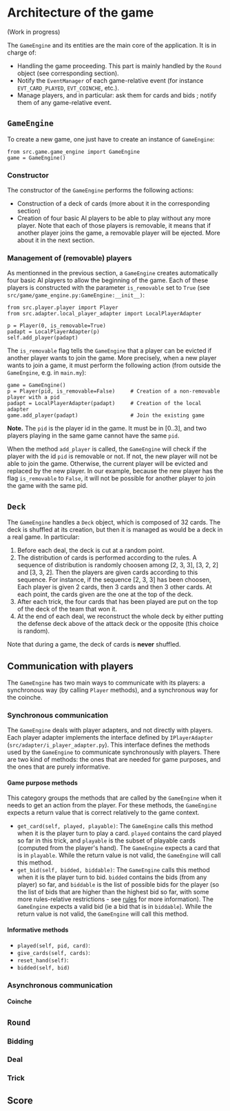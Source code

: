 # Architecture of the game

(Work in progress)

The `GameEngine` and its entities are the main core of the application. It is 
in charge of:

* Handling the game proceeding. This part is mainly handled by the `Round` object (see 
corresponding section).
* Notify the `EventManager` of each game-relative event (for instance `EVT_CARD_PLAYED`, 
`EVT_COINCHE`, etc.).
* Manage players, and in particular: ask them for cards and bids ; notify them of any
game-relative event.

## `GameEngine`

To create a new game, one just have to create an instance of `GameEngine`:
```
from src.game.game_engine import GameEngine
game = GameEngine()
```

### Constructor

The constructor of the `GameEngine` performs the following actions:

* Construction of a deck of cards (more about it in the corresponding section)
* Creation of four basic AI players to be able to play without any more player. Note that
each of those players is removable, it means that if another player joins the game, 
a removable player will be ejected. More about it in the next section.

### Management of (removable) players
As mentionned in the previous section, a `GameEngine` creates automatically four basic 
AI players to allow the beginning of the game. Each of these players is constructed with
the parameter `is_removable` set to `True` (see `src/game/game_engine.py:GameEngine:__init__)`:

```
from src.player.player import Player
from src.adapter.local_player_adapter import LocalPlayerAdapter

p = Player(0, is_removable=True)
padapt = LocalPlayerAdapter(p)
self.add_player(padapt)
```

The `is_removable` flag tells the `GameEngine` that a player can be evicted if another
player wants to join the game. More precisely, when a new player wants to join a game, 
it must perform the following action (from outside the `GameEngine`, e.g. in `main.my`):

```
game = GameEngine()
p = Player(pid, is_removable=False)     # Creation of a non-removable player with a pid
padapt = LocalPlayerAdapter(padapt)     # Creation of the local adapter
game.add_player(padapt)                 # Join the existing game
```

**Note.** The `pid` is the player id in the game. It must be in [0..3], and two 
players playing in the same game cannot have the same `pid`.

When the method `add_player` is called, the `GameEngine` will check if the 
player with the id `pid` is removable or not. If not, the new player will not
be able to join the game. Otherwise, the current player will be evicted and replaced
by the new player. In our example, because the new player has the flag `is_removable` 
to `False`, it will not be possible for another player to join the game with 
the same pid.


## `Deck`
The `GameEngine` handles a `Deck` object, which is composed of 32 cards. The deck is 
shuffled at its creation, but then it is managed as would be a deck in a real game.
In particular:

1. Before each deal, the deck is cut at a random point.
1. The distribution of cards is performed according to the rules. A sequence 
of distribution is randomly choosen among [2, 3, 3], [3, 2, 2] and [3, 3, 2].
Then the players are given cards according to this sequence. For instance, if
the sequence [2, 3, 3] has been choosen, Each player is given 2 cards, then 3 cards
and then 3 other cards. At each point, the cards given are the one at the top of the deck. 
1. After each trick, the four cards that has been played are put on the top of the
deck of the team that won it.
1. At the end of each deal, we reconstruct the whole deck by either putting the defense
deck above of the attack deck or the opposite (this choice is random).

Note that during a game, the deck of cards is **never** shuffled.


## Communication with players

The `GameEngine` has two main ways to communicate with its players: a synchronous
way (by calling `Player` methods), and a synchronous way for the coinche.

### Synchronous communication

The `GameEngine` deals with player adapters, and not directly with players.
Each player adapter implements the interface defined by `IPlayerAdapter` 
(`src/adapter/i_player_adapter.py`). This interface defines the methods 
used by the `GameEngine` to communicate synchronously with players. 
There are two kind of methods: the ones that are needed for game
purposes, and the ones that are purely informative. 

#### Game purpose methods

This category groups the methods that are called by the `GameEngine`
when it needs to get an action from the player. For these methods, 
the `GameEngine` expects a return value that is correct relatively to 
the game context.

* `get_card(self, played, playable)`: The `GameEngine` calls this method
when it is the player turn to play a card. `played` contains the card
played so far in this trick, and `playable` is the subset of playable
cards (computed from the player's hand). The `GameEngine` expects a card 
that is in `playable`. While the return value is not valid, the `GameEngine`
will call this method.
* `get_bid(self, bidded, biddable)`: The `GameEngine` calls this method 
when it is the player turn to bid. `bidded` contains the bids (from any player)
so far, and `biddable` is the list of possible bids for the player (so the 
list of bids that are higher than the highest bid so far, with some more 
rules-relative restrictions - see [rules](coinche_rules.md) for more information).
The `GameEngine` expects a valid bid (ie a bid that is in `biddable`). While 
the return value is not valid, the `GameEngine` will call this method.

#### Informative methods

* `played(self, pid, card)`:
* `give_cards(self, cards)`:  
* `reset_hand(self)`:
* `bidded(self, bid)`

### Asynchronous communication

#### Coinche


## `Round`

### Bidding

### Deal

### Trick

## Score

